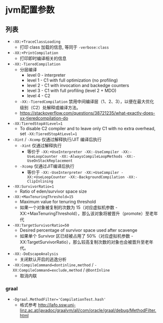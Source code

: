 # jvm配置参数

## 列表

- `-XX:+TraceClassLoading`
    - 打印 class 加载的信息, 等同于 `-verbose:class`
- `-XX:+PrintCompilation`
    - 打印即时编译相关的信息
- `-XX:-TieredCompilation`
    - 分层编译
        - level 0 - interpreter
        - level 1 - C1 with full optimization (no profiling)
        - level 2 - C1 with invocation and backedge counters
        - level 3 - C1 with full profiling (level 2 + MDO)
        - level 4 - C2
    - `-XX:-TieredCompilation` 禁用中间编译层（1、2、3），以便在最大优化级别（C2）处解释或编译方法。
    - https://stackoverflow.com/questions/38721235/what-exactly-does-xx-tieredcompilation-do
- `-XX:TieredStopAtLevel=1`
    - To disable C2 compiler and to leave only C1 with no extra overhead, set `-XX:TieredStopAtLevel=1`
- `-Xint` / `-Xcomp` 仅通过解释执行/JIT 编译后执行
    - `-Xint` 仅通过解释执行
        - 等价于 `-XX:+UseInterpreter -XX:-UseCompiler -XX:-UseLoopCounter -XX:-AlwaysCompileLoopMethods -XX:-UseOnStackReplacement`
    - `-Xcomp` 仅通过JIT编译后执行
        - 等价于 `-XX:-UseInterpreter -XX:+UseCompiler -XX:+UseLoopCounter -XX:-BackgroundCompilation -XX:-ClipInlining`
- `-XX:SurvivorRatio=1`
    - Ratio of eden/survivor space size
- `-XX:+MaxTenuringThreshold=15`
    - Maximum value for tenuring threshold
    - 如果一个对象被复制的次数为 15（对应虚拟机参数 -XX:+MaxTenuringThreshold），那么该对象将被晋升（promote）至老年代
- `-XX:TargetSurvivorRatio=50`
    - Desired percentage of survivor space used after scavenge
    - 如果单个 Survivor 区已经被占用了 50%（对应虚拟机参数 -XX:TargetSurvivorRatio），那么较高复制次数的对象也会被晋升至老年代。
- `-XX:-DoEscapeAnalysis`
    - 关闭默认开启的逃逸分析
- `-XX:CompileCommand=dontinline,method` / `-XX:CompileCommand=exclude,method` / `@DontInline`
    - 取消内联

### graal

- `-Dgraal.MethodFilter='CompilationTest.hash'`
    - 格式参考 http://lafo.ssw.uni-linz.ac.at/javadoc/graalvm/all/com/oracle/graal/debug/MethodFilter.html
    

